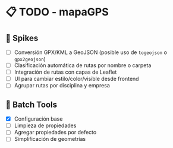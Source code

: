 # 📋 TODO - mapaGPS

## 🧪 Spikes
- [ ] Conversión GPX/KML a GeoJSON (posible uso de `togeojson` o `gpx2geojson`)
- [ ] Clasificación automática de rutas por nombre o carpeta
- [ ] Integración de rutas con capas de Leaflet
- [ ] UI para cambiar estilo/color/visible desde frontend
- [ ] Agrupar rutas por disciplina y empresa

## 🧹 Batch Tools
- [x] Configuración base
- [ ] Limpieza de propiedades
- [ ] Agregar propiedades por defecto
- [ ] Simplificación de geometrías
